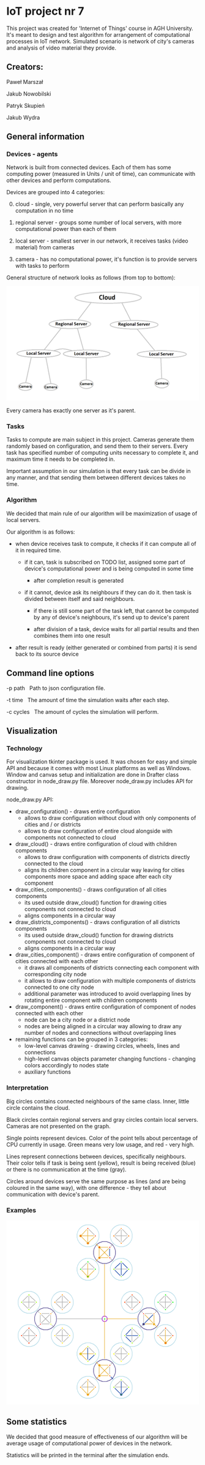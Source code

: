# IoT project nr 7

This project was created for 'Internet of Things' course in AGH University.
It's meant to design and test algorithm for arrangement of computational processes in IoT network.
Simulated scenario is network of city's cameras and analysis of video material they provide.

## Creators:

Paweł Marszał

Jakub Nowobilski

Patryk Skupień

Jakub Wydra

## General information

### Devices - agents

Network is built from connected devices.
Each of them has some computing power (measured in Units / unit of time), can communicate with other devices and perform computations.

Devices are grouped into 4 categories:

0) cloud            - single, very powerful server that can perform basically any computation in no time

1) regional server  - groups some number of local servers, with more computational power than each of them

2) local server     - smallest server in our network, it receives tasks (video material) from cameras

3) camera           - has no computational power, it's function is to provide servers with tasks to perform

General structure of network looks as follows (from top to bottom):

![Image representing hierarchy of devices](structure-of-network.png)

Every camera has exactly one server as it's parent.

### Tasks

Tasks to compute are main subject in this project.
Cameras generate them randomly based on configuration, and send them to their servers.
Every task has specified number of computing units necessary to complete it, and maximum time it needs to be completed in.

Important assumption in our simulation is that every task can be divide in any manner, and that sending them between different devices takes no time.

### Algorithm

We decided that main rule of our algorithm will be maximization of usage of local servers.

Our algorithm is as follows:

- when device receives task to compute, it checks if it can compute all of it in required time.

    - if it can, task is subscribed on TODO list, assigned some part of device's computational power and is being computed in some time

        - after completion result is generated

    - if it cannot, device ask its neighbours if they can do it. then task is divided between itself and said neighbours.

        - if there is still some part of the task left, that cannot be computed by any of device's neighbours, it's send up to device's parent

        - after division of a task, device waits for all partial results and then combines them into one result

- after result is ready (either generated or combined from parts) it is send back to its source device

## Command line options
-p path     &nbsp; Path to json configuration file.

-t time     &nbsp; The amount of time the simulation waits after each step.

-c cycles   &nbsp; The amount of cycles the simulation will perform.
## Visualization

### Technology

For visualization tkinter package is used. It was chosen for easy and simple API and because it comes with most Linux platforms as well as Windows.
Window and canvas setup and initialization are done in Drafter class constructor in node_draw.py file. Moreover node_draw.py includes API for drawing.

node_draw.py API:

- draw_configuration() - draws entire configuration
    - allows to draw configuration without cloud with only components of cities and / or districts
    - allows to draw configuration of entire cloud alongside with components not connected to cloud
- draw_cloud() - draws entire configuration of cloud with children components
    - allows to draw configuration with components of districts directly connected to the cloud
    - aligns its children component in a circular way leaving for cities components more space and adding space after each city component
- draw_cities_components() - draws configuration of all cities components
    - its used outside draw_cloud() function for drawing cities components not connected to cloud
    - aligns components in a circular way
- draw_districts_components() - draws configuration of all districts components
    - its used outside draw_cloud() function for drawing districts components not connected to cloud
    - aligns components in a circular way
- draw_cities_component() - draws entire configuration of component of cities connected with each other
    - it draws all components of districts connecting each component with corresponding city node
    - it allows to draw configuration with multiple components of districts connected to one city node
    - additional parameter was introduced to avoid overlapping lines by rotating entire component with children components
- draw_component() - draws entire configuration of component of nodes connected with each other
    - node can be a city node or a district node
    - nodes are being aligned in a circular way allowing to draw any number of nodes and connections without overlapping lines
- remaining functions can be grouped in 3 categories:
    - low-level canvas drawing - drawing circles, wheels, lines and connections
    - high-level canvas objects parameter changing functions - changing colors accordingly to nodes state
    - auxiliary functions

### Interpretation

Big circles contains connected neighbours of the same class. Inner, little circle contains the cloud.

Black circles contain regional servers and gray circles contain local servers.
Cameras are not presented on the graph.

Single points represent devices. Color of the point tells about percentage of CPU currently in usage. 
Green means very low usage, and red - very high.

Lines represent connections between devices, specifically neighbours. 
Their color tells if task is being sent (yellow), 
result is being received (blue) or there is no communication at the time (gray).

Circles around devices serve the same purpose as lines (and are being coloured in the same way), 
with one difference - they tell about communication with device's parent. 

### Examples

![Graph presentihg network](IoT-graph-representing-network.png)

## Some statistics

We decided that good measure of effectiveness of our algorithm will be average usage of computational power of devices in the network.

Statistics will be printed in the terminal after the simulation ends.
